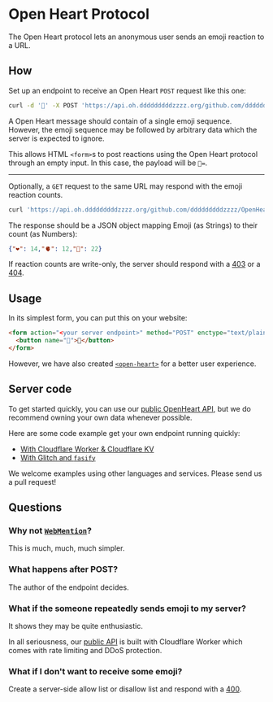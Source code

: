 # Open Heart Protocol

The Open Heart protocol lets an anonymous user sends an emoji reaction to a URL.

## How

Set up an endpoint to receive an Open Heart `POST` request like this one:

```bash
curl -d '🥨' -X POST 'https://api.oh.dddddddddzzzz.org/github.com/dddddddddzzzz/OpenHeart'
```

A Open Heart message should contain of a single emoji sequence. However, the emoji sequence may be followed by arbitrary data which the server is expected to ignore. 

This allows HTML `<form>`s to post reactions using the Open Heart protocol through an empty input. In this case, the payload will be `🥨=`.

---

Optionally, a `GET` request to the same URL may respond with the emoji reaction counts.

```bash
curl 'https://api.oh.dddddddddzzzz.org/github.com/dddddddddzzzz/OpenHeart'
```

The response should be a JSON object mapping Emoji (as Strings) to their count (as Numbers):

```json
{"❤️": 14,"🫀": 12,"🥨": 22}
```

If reaction counts are write-only, the server should respond with a [403](https://http.cat/403) or a [404](https://http.cat/404).

## Usage

In its simplest form, you can put this on your website:
```html
<form action="<your server endpoint>" method="POST" enctype="text/plain">
  <button name="🥨">🥨</button>
</form>
```

However, we have also created [`<open-heart>`](https://github.com/dddddddddzzzz/open-heart-element) for a better user experience.

## Server code

To get started quickly, you can use our [public OpenHeart API](https://github.com/dddddddddzzzz/api-oh?tab=readme-ov-file#put-it-on-your-website-right-now), but we do recommend owning your own data whenever possible.

Here are some code example get your own endpoint running quickly:

- [With Cloudflare Worker & Cloudflare KV](https://gist.github.com/muan/388430d0ed03c55662e72bb98ff28f03)
- [With Glitch and `fasify`](https://glitch.com/edit/#!/open-heart-server-demo)

We welcome examples using other languages and services. Please send us a pull request!

## Questions

### Why not [`WebMention`](https://www.w3.org/TR/webmention/#sending-webmentions)?

This is much, much, much simpler.

### What happens after POST?

The author of the endpoint decides.

### What if the someone repeatedly sends emoji to my server?

It shows they may be quite enthusiastic. 

In all seriousness, our [public API](https://github.com/dddddddddzzzz/api-oh) is built with Cloudflare Worker which comes with rate limiting and DDoS protection.

### What if I don't want to receive some emoji?

Create a server-side allow list or disallow list and respond with a [400](https://http.cat/400).
